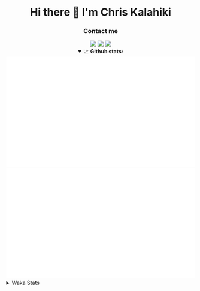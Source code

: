 <div align="center">
 <h1>Hi there 👋 I'm Chris Kalahiki</h1>
 <h3>Contact me</h3>
 <a href="mailto:chris.kalahiki@gmail.com"><img src="https://img.shields.io/badge/gmail-%23D14836.svg?&style=for-the-badge&logo=gmail&logoColor=white"/></a>
 <a href="https://twitter.com/ChrisKalahiki"><img src="https://img.shields.io/badge/twitter-%231DA1F2.svg?&style=for-the-badge&logo=twitter&logoColor=white"/></a>
 <a href="https://www.linkedin.com/in/ChrisKalahiki"><img src="https://img.shields.io/badge/linkedin-%230077B5.svg?&style=for-the-badge&logo=linkedin&logoColor=white"/></a>
<details open>
  <summary>📈 <b>Github stats:</b></summary>
  <img src="https://github.com/ChrisKalahiki/github-stats/blob/master/generated/overview.svg"/>
  <img src="https://github.com/ChrisKalahiki/github-stats/blob/master/generated/languages.svg"/>
</details>
</div>

<details>
  <summary>Waka Stats</summary>
<!--START_SECTION:waka-->
![Code Time](http://img.shields.io/badge/Code%20Time-141%20hrs%2015%20mins-blue)

**🐱 My GitHub Data** 

> 🏆 250 Contributions in the Year 2022
 > 
> 📦 6.2 MB Used in GitHub's Storage 
 > 
> 💼 Opted to Hire
 > 
> 📜 34 Public Repositories 
 > 
> 🔑 24 Private Repositories  
 > 
**I'm an Early 🐤** 

```text
🌞 Morning    80 commits     ████░░░░░░░░░░░░░░░░░░░░░   16.26% 
🌆 Daytime    199 commits    ██████████░░░░░░░░░░░░░░░   40.45% 
🌃 Evening    154 commits    ███████░░░░░░░░░░░░░░░░░░   31.3% 
🌙 Night      59 commits     ███░░░░░░░░░░░░░░░░░░░░░░   11.99%

```
📅 **I'm Most Productive on Wednesday** 

```text
Monday       75 commits     ███░░░░░░░░░░░░░░░░░░░░░░   15.24% 
Tuesday      46 commits     ██░░░░░░░░░░░░░░░░░░░░░░░   9.35% 
Wednesday    116 commits    ██████░░░░░░░░░░░░░░░░░░░   23.58% 
Thursday     84 commits     ████░░░░░░░░░░░░░░░░░░░░░   17.07% 
Friday       72 commits     ███░░░░░░░░░░░░░░░░░░░░░░   14.63% 
Saturday     25 commits     █░░░░░░░░░░░░░░░░░░░░░░░░   5.08% 
Sunday       74 commits     ███░░░░░░░░░░░░░░░░░░░░░░   15.04%

```


📊 **This Week I Spent My Time On** 

```text
⌚︎ Time Zone: America/New_York

💬 Programming Languages: 
C++                      2 hrs 38 mins       ██████████████░░░░░░░░░░░   56.1% 
Python                   56 mins             █████░░░░░░░░░░░░░░░░░░░░   20.12% 
Markdown                 28 mins             ██░░░░░░░░░░░░░░░░░░░░░░░   10.17% 
Other                    23 mins             ██░░░░░░░░░░░░░░░░░░░░░░░   8.13% 
Bash                     14 mins             █░░░░░░░░░░░░░░░░░░░░░░░░   5.07%

🔥 Editors: 
VS Code                  4 hrs 43 mins       █████████████████████████   100.0%

🐱‍💻 Projects: 
Multiscale_Modeling      3 hrs 38 mins       ███████████████████░░░░░░   77.16% 
hcc8810-adss             1 hr 1 min          █████░░░░░░░░░░░░░░░░░░░░   21.7% 
prog1                    2 mins              ░░░░░░░░░░░░░░░░░░░░░░░░░   0.94% 
clemson-breast-cancer    0 secs              ░░░░░░░░░░░░░░░░░░░░░░░░░   0.2% 
MUI_Test_Example         0 secs              ░░░░░░░░░░░░░░░░░░░░░░░░░   0.01%

💻 Operating System: 
Windows                  3 hrs 44 mins       ███████████████████░░░░░░   79.37% 
Linux                    58 mins             █████░░░░░░░░░░░░░░░░░░░░   20.63%

```

**I Mostly Code in Jupyter Notebook** 

```text
Jupyter Notebook         16 repos            ███████░░░░░░░░░░░░░░░░░░   28.07% 
Python                   14 repos            ██████░░░░░░░░░░░░░░░░░░░   24.56% 
C#                       11 repos            ████░░░░░░░░░░░░░░░░░░░░░   19.3% 
JavaScript               4 repos             █░░░░░░░░░░░░░░░░░░░░░░░░   7.02% 
HTML                     2 repos             █░░░░░░░░░░░░░░░░░░░░░░░░   3.51%

```


**Timeline**

![Chart not found](https://raw.githubusercontent.com/ChrisKalahiki/ChrisKalahiki/main/charts/bar_graph.png) 


 Last Updated on 26/09/2022 18:56:29 UTC
<!--END_SECTION:waka-->
</details>

